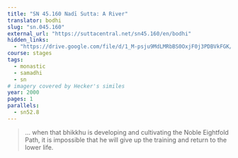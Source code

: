 ```yaml
---
title: "SN 45.160 Nadī Sutta: A River"
translator: bodhi
slug: "sn.045.160"
external_url: "https://suttacentral.net/sn45.160/en/bodhi"
hidden_links:
  - "https://drive.google.com/file/d/1_M-psju9MdLMRbBS0OxjF0j3PDBVkFGK/view?usp=drivesdk"
course: stages
tags:
  - monastic
  - samadhi
  - sn
# imagery covered by Hecker's similes
year: 2000
pages: 1
parallels:
  - sn52.8
---
```


> … when that bhikkhu is developing and cultivating the Noble Eightfold Path, it is impossible that he will give up the training and return to the lower life.
